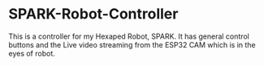 # SPARK-Robot-Controller
This is a controller for my Hexaped Robot, SPARK. It has general control buttons and the Live video streaming from the ESP32 CAM which is in the eyes of robot.
